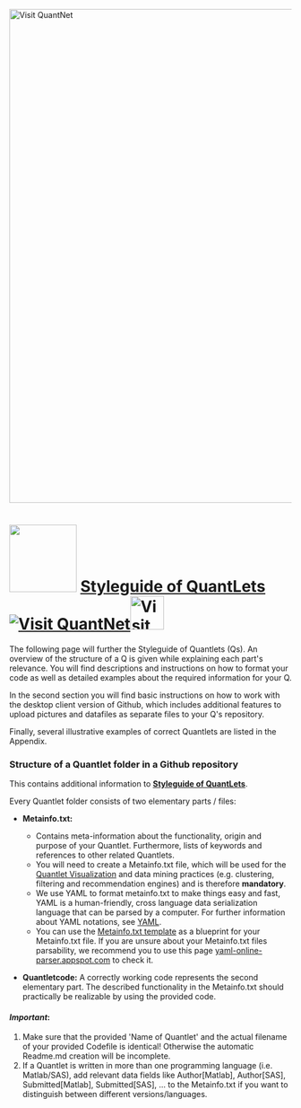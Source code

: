 
[<img src="https://github.com/QuantLet/Styleguide-and-FAQ/blob/master/pictures/banner.png" width="880" alt="Visit QuantNet">](http://quantlet.de/index.php?p=info)

# <img src="pictures/githublogo.png" width="120" /> [**Styleguide of QuantLets**](guidelines/Styleguide_Guide_GitHub.pdf) [<img src="https://github.com/QuantLet/Styleguide-and-Validation-procedure/blob/master/pictures/qloqo.png" alt="Visit QuantNet">](http://quantlet.de/)[<img src="https://github.com/QuantLet/Styleguide-and-Validation-procedure/blob/master/pictures/QN2.png" width="60" alt="Visit QuantNet 2.0">](http://quantlet.de/d3/ia)


The following page will further the Styleguide of Quantlets (Qs). An overview of the structure of a Q is given while explaining each part's relevance.
You will find descriptions and instructions on how to format your code as well as detailed examples about the required information for your Q. 

In the second section you will find basic instructions on how to work with the desktop client version of Github, which includes additional features to upload pictures and datafiles as separate files to your Q's repository.

Finally, several illustrative examples of correct Quantlets are listed in the Appendix.

### Structure of a Quantlet folder in a Github repository
This contains additional information to [**Styleguide of QuantLets**](guidelines/Styleguide_Guide_GitHub.pdf).

Every Quantlet folder consists of two elementary parts / files:
* __Metainfo.txt:__   
  - Contains meta-information about the functionality, origin and purpose of your Quantlet. Furthermore, lists of keywords and references to other related Quantlets. 
  - You will need to create a Metainfo.txt file, which will be used for the [Quantlet Visualization](http://www.quantlet.de) and data mining practices (e.g. clustering, filtering and recommendation engines) and is therefore __mandatory__.
  - We use YAML to format metainfo.txt to make things easy and fast, YAML is a human-friendly, cross language data serialization language that can be parsed by a computer. For further information about YAML notations, see [YAML](YAML.md).
  - You can use the [Metainfo.txt template](TEMPLATE_Metainfo.txt) as a blueprint for your Metainfo.txt file. If you are unsure about your Metainfo.txt files parsability, we recommend you to use this page [yaml-online-parser.appspot.com](http://yaml-online-parser.appspot.com/) to check it.

* __Quantletcode:__ A correctly working code represents the second elementary part. The described functionality in the Metainfo.txt should practically be realizable by using the provided code.

#### _Important_:  
1. Make sure that the provided 'Name of Quantlet' and the actual filename of your provided Codefile is identical! Otherwise the automatic Readme.md creation will be incomplete.
2. If a Quantlet is written in more than one programming language (i.e. Matlab/SAS), add relevant data fields like Author[Matlab], Author[SAS], Submitted[Matlab], Submitted[SAS], ... to the Metainfo.txt if you want to distinguish between different versions/languages.
